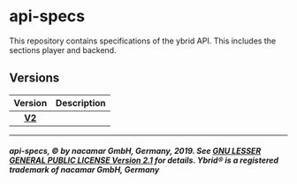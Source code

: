 # api-specs
This repository contains specifications of the ybrid API. This includes the sections player and backend.

## Versions

Version | Description
:-----: | :----------
[**V2**](v2) |

---
##### api-specs, © by nacamar GmbH, Germany, 2019. See [GNU LESSER GENERAL PUBLIC LICENSE Version 2.1](/LICENSE) for details. Ybrid® is a registered trademark of nacamar GmbH, Germany 
